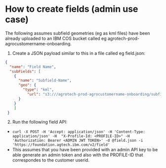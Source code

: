 # How to create fields (admin use case)

The following assumes subfield geometries (eg as kml files) have been already uploaded to an IBM COS bucket called eg agrotech-prod-agrocustomername-onboarding.

1. Create a JSON payload similar to this in a file called eg field.json:

```json
{
  "name": "Field Name",
  "subFields": [
    {
      "name": "Subfield-Name",
      "geo": {
        "type": "kml",
          "url": "s3:///agrotech-prod-agrocustomername-onboarding/subfield-file-name.kml"
      }
    }
    ]
 }
 ```

2. Run the following field API:

* `curl -X POST -H 'Accept: application/json' -H 'Content-Type: application/json' -H  "X-Profile-Id: <PROFILE-ID>" -H 'Authorization: Bearer <ADMIN JWT TOKEN>' -d @field.json -i 'https://foundation.agtech.ibm.com/v2/field'`
* This assumes that you have been provided with an admin API key to be able generate an admin token and also with the PROFILE-ID that correspondes to the customer userid.
